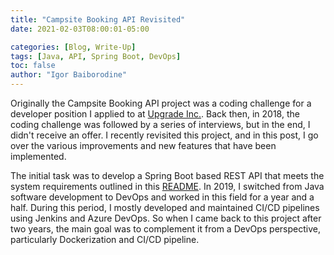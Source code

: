 ```yaml
---
title: "Campsite Booking API Revisited"
date: 2021-02-03T08:00:01-05:00

categories: [Blog, Write-Up]
tags: [Java, API, Spring Boot, DevOps]
toc: false
author: "Igor Baiborodine"
---
```


Originally the Campsite Booking API project was a coding challenge for a developer position I applied to at [Upgrade Inc.](https://www.upgrade.com/). Back then, in 2018, the coding challenge was followed by a series of interviews, but in the end, I didn't receive an offer. I recently revisited this project, and in this post, I go over the various improvements and new features that have been implemented.

<!--more-->

The initial task was to develop a Spring Boot based REST API that meets the system requirements outlined in this [README](https://github.com/igor-baiborodine/campsite-booking/blob/master/README.md). In 2019, I switched from Java software development to DevOps and worked in this field for a year and a half. During this period, I mostly developed and maintained CI/CD pipelines using Jenkins and Azure DevOps. So when I came back to this project after two years, the main goal was to complement it from a DevOps perspective, particularly Dockerization and CI/CD pipeline.
